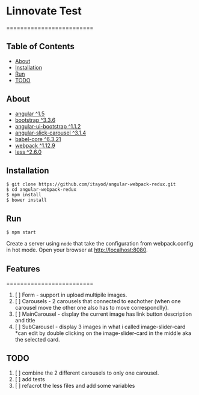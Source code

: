 # Linnovate Test
=========================

## Table of Contents

- [About](#about)
- [Installation](#installation)
- [Run](#run)
- [TODO](#TODO)

## About

- [angular ^1.5](https://github.com/angular/angular.js.git)
- [bootstrap ^3.3.6](https://github.com/twbs/bootstrap.git)
- [angular-ui-bootstrap ^1.1.2](https://github.com/angular-ui/bootstrap)
- [angular-slick-carousel ^3.1.4](https://github.com/devmark/angular-slick-carousel)
- [babel-core ^6.3.21](https://github.com/babel/babel/tree/master/packages/babel-core)
- [webpack ^1.12.9](https://github.com/webpack/webpack)
- [less ^2.6.0](https://github.com/less/less.js)

## Installation
```
$ git clone https://github.com/itayod/angular-webpack-redux.git
$ cd angular-webpack-redux
$ npm install
$ bower install
```

## Run
```
$ npm start
```
Create a server using `node` that take the configuration from webpack.config in hot mode.
Open your browser at [http://localhost:8080](http://localhost:8080).

## Features
=========================
1. [ ] Form - support in upload multipile images.
2. [ ] Carousels - 2 carousels that connected to eachother (when one carousel move the other one also has to move correspondlly).
3. [ ] MainCarousel - display the current image has link button description and title
4. [ ] SubCarousel - display 3 images in what i called image-slider-card *can edit by double clicking on the image-slider-card in the middle aka the selected card.
 

## TODO
1. [ ] combine the 2 different carousels to only one carousel.
2. [ ] add tests
3. [ ] refacrot the less files and add some variables
